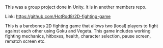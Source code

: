 This was a group project done in Unity. It is in another members repo.

Link: https://github.com/HotRod8/2D-fighting-game

This is a barebones 2D fighting game that allows two (local) players to fight against each other using Goku and Vegeta.
This game includes working fighting mechanics, hitboxes, health, character selection, pause screen, rematch screen etc.
